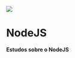 ![](https://upload.wikimedia.org/wikipedia/commons/thumb/d/d9/Node.js_logo.svg/1200px-Node.js_logo.svg.png)

# NodeJS

**Estudos sobre o NodeJS**
